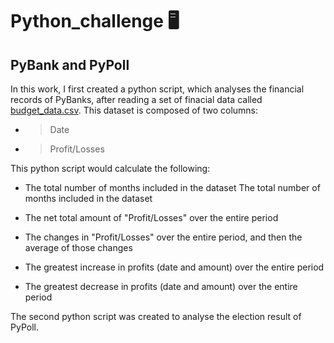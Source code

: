 #                                              Python_challenge :desktop_computer:
## PyBank and PyPoll

In this work, I first created a python script, which analyses the financial records of PyBanks, after reading a set of finacial data called [budget_data.csv](PyBank/Resources/budget_data.csv). This dataset is composed of two columns: 
- > Date

- > Profit/Losses 

This python script would calculate the following:

* The total number of months included in the dataset
The total number of months included in the dataset

* The net total amount of "Profit/Losses" over the entire period

* The changes in "Profit/Losses" over the entire period, and then the average of those changes

* The greatest increase in profits (date and amount) over the entire period

* The greatest decrease in profits (date and amount) over the entire period




The second python script was created to analyse the election result of PyPoll. 



